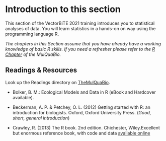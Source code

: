 <!-- #region -->
# Introduction to this section

This section of the VectorBiTE 2021 training introduces you to statistical analyses of data. You will learn statistics in a hands-on on way using the programming language R.

*The chapters in this Section assume that you have already have a working knowledge of basic R skills. If you need a refresher please refer to the [R Chapter](https://mhasoba.github.io/TheMulQuaBio/notebooks/07-R.html) of the MulQuaBio.*

  

## Readings & Resources

Look up the Readings directory on [TheMulQuaBio](https://github.com/mhasoba/TheMulQuaBio).

* Bolker, B. M.: Ecological Models and Data in R (eBook and Hardcover available).

* Beckerman, A. P. & Petchey, O. L. (2012) Getting started with R: an introduction for biologists. Oxford, Oxford University Press. (*Good, short, general introduction*)

* Crawley, R. (2013) The R book. 2nd edition. Chichester, Wiley.Excellent but enormous reference book, with code and data [available online](http://www.bio.ic.ac.uk/research/mjcraw/therbook/index.htm)
<!-- #endregion -->
